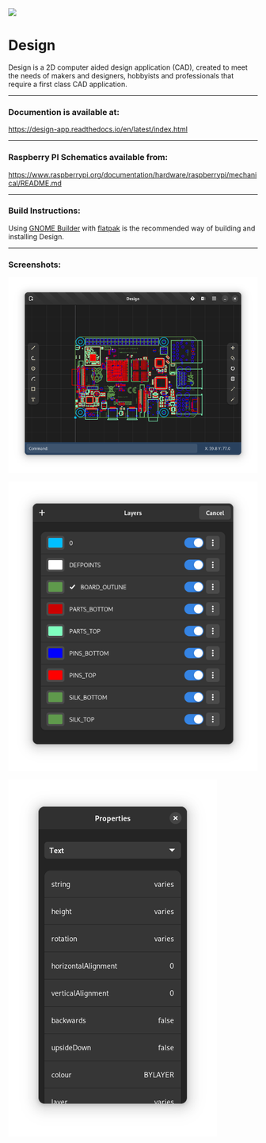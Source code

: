 <img src="https://github.com/dubstar-04/Design/blob/92ae601cff4c4b6eb6cfe837d4dbbe7c6915a556/data/icons/hicolor/scalable/apps/wood.dan.design.svg" width=10%>

# Design
Design is a 2D computer aided design application (CAD), 
created to meet the needs of makers and designers, 
hobbyists and professionals that require a first class 
CAD application. 
___

### Documention is available at:
https://design-app.readthedocs.io/en/latest/index.html
___

### Raspberry PI Schematics available from:
https://www.raspberrypi.org/documentation/hardware/raspberrypi/mechanical/README.md
___

### Build Instructions:
Using [GNOME Builder](https://wiki.gnome.org/Apps/Builder) with [flatpak](https://flatpak.org/) is the recommended way of building and installing Design.
___

### Screenshots:

![Screenshot 1](data/screenshots/screenshot1.png "Design Main Window")

![Screenshot 2](data/screenshots/screenshot2.png "Layer manager")

![Screenshot 3](data/screenshots/screenshot3.png "Properties")

